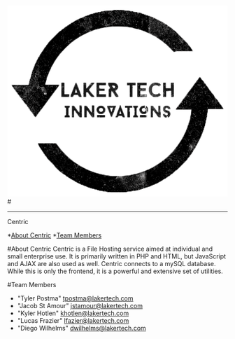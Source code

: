 ![ListForks](https://raw.githubusercontent.com/YamiND/LTI_Centric_v2/master/assets/LTI.png)
#<hr>Centric

*[About Centric](#about-centric)
*[Team Members](#team-members)

#<a name="about-centric"></a>About Centric
	Centric is a File Hosting service aimed at individual and small enterprise use. It is primarily written in PHP and HTML, but JavaScript and AJAX are also used as well. Centric connects to a mySQL database. While this is only the frontend, it is a powerful and extensive set of utilities. 

#<a name="team-members"></a>Team Members
* "Tyler Postma" <tpostma@lakertech.com>
* "Jacob St Amour" <jstamour@lakertech.com>
* "Kyler Hotlen" <khotlen@lakertech.com>
* "Lucas Frazier" <lfazier@lakertech.com>
* "Diego Wilhelms" <dwilhelms@lakertech.com>